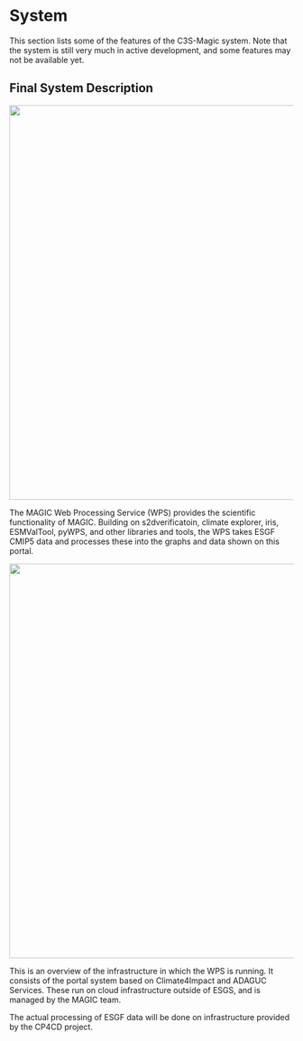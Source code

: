 # System

This section lists some of the features of the C3S-Magic system. Note that the system is still very much in active development, and some features may not be available yet.

## Final System Description

<img src="/contents/images/C3S 34a System Overview - MAGIC Wps.png" width="700px">

The MAGIC Web Processing Service (WPS) provides the scientific functionality of MAGIC. Building on s2dverificatoin, climate explorer, iris, ESMValTool, pyWPS, and other libraries and tools, the WPS takes ESGF CMIP5 data and processes these into the graphs and data shown on this portal.

<img src="/contents/images/C3S 34a System Overview - Infrastructure.png" width="700px">

This is an overview of the infrastructure in which the WPS is running. It consists of the portal system based on Climate4Impact and ADAGUC Services. These run on cloud infrastructure outside of ESGS, and is managed by the MAGIC team.

The actual processing of ESGF data will be done on infrastructure provided by the CP4CD project.
